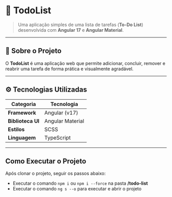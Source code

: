 # 📝 TodoList

> Uma aplicação simples de uma lista de tarefas (**To-Do List**) desenvolvida com **Angular 17** e **Angular Material**.

---

## 🧠 Sobre o Projeto

O **TodoList** é uma aplicação web que permite adicionar, concluir, remover e reabrir uma tarefa de forma prática e visualmente agradável.

---

## ⚙️ Tecnologias Utilizadas

|     Categoria     |    Tecnologia    |
|-------------------|------------------|
| **Framework**     | Angular (v17)    |
| **Biblioteca UI** | Angular Material |
| **Estilos**       | SCSS             |
| **Linguagem**     | TypeScript       |

---

## Como Executar o Projeto

Após clonar o projeto, seguir os passos abaixo:

- Executar o comando `npm i` ou `npm i --force` na pasta **/todo-list**
- Executar o comando `ng s --o` para executar e abrir o projeto